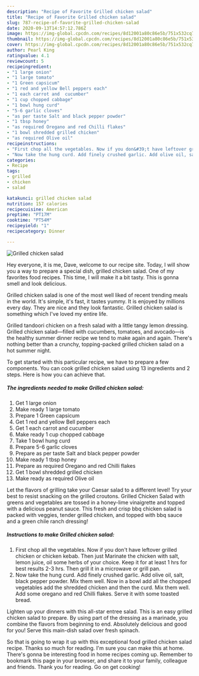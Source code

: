 ```yaml
---
description: "Recipe of Favorite Grilled chicken salad"
title: "Recipe of Favorite Grilled chicken salad"
slug: 787-recipe-of-favorite-grilled-chicken-salad
date: 2020-09-13T14:57:12.786Z
image: https://img-global.cpcdn.com/recipes/8d12001a80c86e5b/751x532cq70/grilled-chicken-salad-recipe-main-photo.jpg
thumbnail: https://img-global.cpcdn.com/recipes/8d12001a80c86e5b/751x532cq70/grilled-chicken-salad-recipe-main-photo.jpg
cover: https://img-global.cpcdn.com/recipes/8d12001a80c86e5b/751x532cq70/grilled-chicken-salad-recipe-main-photo.jpg
author: Pearl King
ratingvalue: 4.1
reviewcount: 5
recipeingredient:
- "1 large onion"
- "1 large tomato"
- "1 Green capsicum"
- "1 red and yellow Bell peppers each"
- "1 each carrot and  cucumber"
- "1 cup chopped cabbage"
- "1 bowl hung curd"
- "5-6 garlic cloves"
- "as per taste Salt and black pepper powder"
- "1 tbsp honey"
- "as required Oregano and red Chilli flakes"
- "1 bowl shredded grilled chicken"
- "as required Olive oil"
recipeinstructions:
- "First chop all the vegetables. Now if you don&#39;t have leftover grilled chicken or chicken kebab. Then just Marinate the chicken with salt, lemon juice, oil some herbs of your choice. Keep it for at least 1 hrs for best results 2-3 hrs. Then grill it in a microwave or grill pan."
- "Now take the hung curd. Add finely crushed garlic. Add olive oil, salt, black pepper powder. Mix them well. Now in a bowl add all the chopped vegetables add the shredded chicken and then the curd. Mix them well. Add some oregano and red Chilli flakes. Serve it with some toasted bread."
categories:
- Recipe
tags:
- grilled
- chicken
- salad

katakunci: grilled chicken salad 
nutrition: 157 calories
recipecuisine: American
preptime: "PT17M"
cooktime: "PT54M"
recipeyield: "1"
recipecategory: Dinner

---
```



![Grilled chicken salad](https://img-global.cpcdn.com/recipes/8d12001a80c86e5b/751x532cq70/grilled-chicken-salad-recipe-main-photo.jpg)

Hey everyone, it is me, Dave, welcome to our recipe site. Today, I will show you a way to prepare a special dish, grilled chicken salad. One of my favorites food recipes. This time, I will make it a bit tasty. This is gonna smell and look delicious.

Grilled chicken salad is one of the most well liked of recent trending meals in the world. It's simple, it's fast, it tastes yummy. It is enjoyed by millions every day. They are nice and they look fantastic. Grilled chicken salad is something which I've loved my entire life.

Grilled tandoori chicken on a fresh salad with a little tangy lemon dressing. Grilled chicken salad—filled with cucumbers, tomatoes, and avocado—is the healthy summer dinner recipe we tend to make again and again. There&#39;s nothing better than a crunchy, topping-packed grilled chicken salad on a hot summer night.


To get started with this particular recipe, we have to prepare a few components. You can cook grilled chicken salad using 13 ingredients and 2 steps. Here is how you can achieve that.

<!--inarticleads1-->

##### The ingredients needed to make Grilled chicken salad:

1. Get 1 large onion
1. Make ready 1 large tomato
1. Prepare 1 Green capsicum
1. Get 1 red and yellow Bell peppers each
1. Get 1 each carrot and  cucumber
1. Make ready 1 cup chopped cabbage
1. Take 1 bowl hung curd
1. Prepare 5-6 garlic cloves
1. Prepare as per taste Salt and black pepper powder
1. Make ready 1 tbsp honey
1. Prepare as required Oregano and red Chilli flakes
1. Get 1 bowl shredded grilled chicken
1. Make ready as required Olive oil


Let the flavors of grilling take your Caesar salad to a different level! Try your best to resist snacking on the grilled croutons. Grilled Chicken Salad with greens and vegetables are tossed in a honey-lime vinaigrette and topped with a delicious peanut sauce. This fresh and crisp bbq chicken salad is packed with veggies, tender grilled chicken, and topped with bbq sauce and a green chile ranch dressing! 

<!--inarticleads2-->

##### Instructions to make Grilled chicken salad:

1. First chop all the vegetables. Now if you don&#39;t have leftover grilled chicken or chicken kebab. Then just Marinate the chicken with salt, lemon juice, oil some herbs of your choice. Keep it for at least 1 hrs for best results 2-3 hrs. Then grill it in a microwave or grill pan.
1. Now take the hung curd. Add finely crushed garlic. Add olive oil, salt, black pepper powder. Mix them well. Now in a bowl add all the chopped vegetables add the shredded chicken and then the curd. Mix them well. Add some oregano and red Chilli flakes. Serve it with some toasted bread.


Lighten up your dinners with this all-star entree salad. This is an easy grilled chicken salad to prepare. By using part of the dressing as a marinade, you combine the flavors from beginning to end. Absolutely delicious and good for you! Serve this main-dish salad over fresh spinach. 

So that is going to wrap it up with this exceptional food grilled chicken salad recipe. Thanks so much for reading. I'm sure you can make this at home. There's gonna be interesting food in home recipes coming up. Remember to bookmark this page in your browser, and share it to your family, colleague and friends. Thank you for reading. Go on get cooking!
